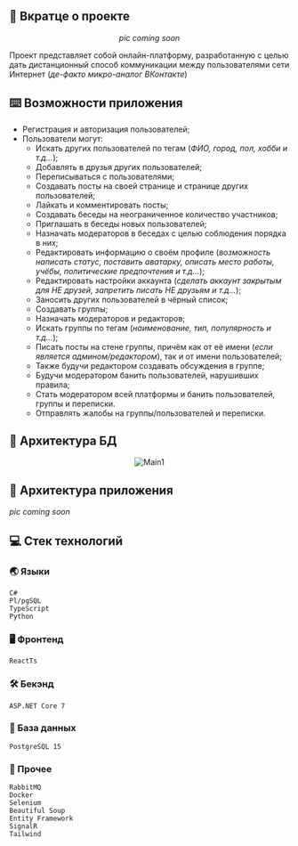 ## :bookmark_tabs: Вкратце о проекте

<div align="center">

*pic coming soon*

</div>

Проект представляет собой онлайн-платформу, разработанную с целью дать дистанционный способ коммуникации между пользователями сети Интернет (*де-факто микро-аналог ВКонтакте*)

## :keyboard: Возможности приложения

- Регистрация и авторизация пользователей;
- Пользователи могут:
	- Искать других пользователей по тегам (*ФИО, город, пол, хобби и т.д...*);
	- Добавлять в друзья других пользователей;
	- Переписываться с пользователями;
	- Создавать посты на своей странице и странице других пользователей;
	- Лайкать и комментировать посты;
	- Создавать беседы на неограниченное количество участников;
	- Приглашать в беседы новых пользователей;
	- Назначать модераторов в беседах с целью соблюдения порядка в них;
	- Редактировать информацию о своём профиле (*возможность написать статус, поставить аватарку, описать место работы, учёбы, политические предпочтения и т.д...*);
	- Редактировать настройки аккаунта (*сделать аккаунт закрытым для НЕ друзей, запретить писать НЕ друзьям и т.д...*);
	- Заносить других пользователей в чёрный список;
	- Создавать группы;
	- Назначать модераторов и редакторов;
	- Искать группы по тегам (*наименование, тип, популярность и т.д...*);
	- Писать посты на стене группы, причём как от её имени (*если является админом/редактором*), так и от имени пользователей;
	- Также будучи редактором создавать обсуждения в группе;
	- Будучи модератором банить пользователей, нарушивших правила;
	- Стать модератором всей платформы и банить пользователей, группы и переписки.
	- Отправлять жалобы на группы/пользователей и переписки.

## :floppy_disk: Архитектура БД

<div align="center">

![Main1](https://user-images.githubusercontent.com/86602542/229302620-b5056ea5-cf76-4aa3-a1b4-a23632ca29e2.svg)

</div>

## :game_die: Архитектура приложения

*pic coming soon*

## :computer: Стек технологий
### :earth_asia: Языки
```
C#
Pl/pgSQL
TypeScript
Python
```
### :desktop_computer: Фронтенд
```
ReactTs
```
### :hammer_and_wrench: Бекэнд
```
ASP.NET Core 7
```
### :floppy_disk: База данных
```
PostgreSQL 15
```
### :scroll: Прочее
```
RabbitMQ
Docker
Selenium
Beautiful Soup
Entity Framework
SignalR
Tailwind
```